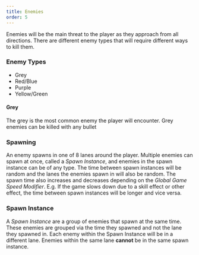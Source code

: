```yaml
---
title: Enemies
order: 5
---
```


Enemies will be the main threat to the player as they approach from all directions. There are different enemy types that will require different ways to kill them.

### Enemy Types

- Grey
- Red/Blue
- Purple
- Yellow/Green

#### Grey

The grey is the most common enemy the player will encounter. Grey enemies can be killed with any bullet

### Spawning

An enemy spawns in one of 8 lanes around the player. Multiple enemies can spawn at once, called a _Spawn Instance_, and enemies in the spawn instance can be of any type. The time between spawn instances will be random and the lanes the enemies spawn in will also be random. The spawn time also increases and decreases depending on the _Global Game Speed Modifier_. E.g. If the game slows down due to a skill effect or other effect, the time between spawn instances will be longer and vice versa.

### Spawn Instance

A _Spawn Instance_ are a group of enemies that spawn at the same time. These enemies are grouped via the time they spawned and not the lane they spawned in. Each enemy within the Spawn Instance will be in a different lane. Enemies within the same lane **cannot** be in the same spawn instance.
